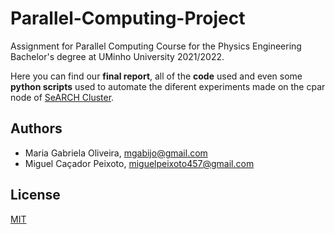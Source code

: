 # Parallel-Computing-Project

Assignment for Parallel Computing Course for the Physics Engineering Bachelor's degree at UMinho University 2021/2022.

Here you can find our **final report**, all of the **code** used and even some **python scripts** used to automate the diferent experiments made on the cpar node of [SeARCH Cluster](https://www4.di.uminho.pt/search/pt/).


## Authors
- Maria Gabriela Oliveira, mgabijo@gmail.com
- Miguel Caçador Peixoto, miguelpeixoto457@gmail.com

## License
[MIT](https://choosealicense.com/licenses/mit/)
